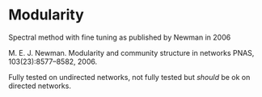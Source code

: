 # Modularity
Spectral method with fine tuning as published by Newman in 2006

M. E. J. Newman. Modularity and community structure in networks PNAS, 103(23):8577–8582, 2006.

Fully tested on undirected networks, not fully tested but *should* be ok on directed networks.

